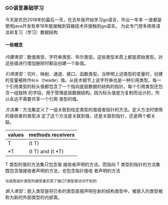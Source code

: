 ### GO语言基础学习

今天是农历2018年的最后一天，在去年我开始学习go语言，毕业一年多
一直都是使用java开发有幸18年能接触到容器技术并接触到go语言。
为此专门想多练练语法和复习（学习）数据结构

#### 一些概念

*内置类型*：数值类型、字符串类型、布尔类型。这些类型本质上都是原始类型。对这些值进行增加删除时都会创建一个新值。

*引用类型*：切片、映射、通道、接口、函数类型。当申明上述类型的变量时，创建的变量被称作`标头`（heade）值。从技术细节上说字符串也是一种引用类型。每一个引用类型的标头值都包含了一个指向底层数据的结构的指针。每个引用类型还包含一组独特 的字段，用于管理底层数据结构。因为标头值是为复制而设计的，所以永远不需要共享一个引用 类型的值。

*方法集*：方法集定义了一组关联到给定类型的值或者指针的方法。定义方法时使用的接收者的类型决 定了这个方法是关联到值，还是关联到指针，还是两个都关联。

| values | methods receivers |
| ------ | ----------------- |
|   T    |       (t T)       |
|   *T   |	(t T) and (t *T)|

T 类型的值的方法集只包含值 接收者声明的方法。而指向 T 类型的指针的方法集既包含值接收者声明的方法，也包含指针接收 者声明的方法

`也就是指针类型的接受者实现了接口T类型是访问不到的`

*嵌入类型*：嵌入类型是将已有的类型直接声明在新的结构类型中，被嵌入的类型被称为新的外部类型的内部类。
